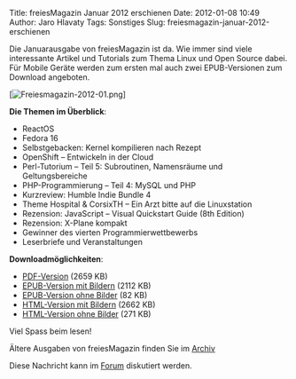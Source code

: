 Title: freiesMagazin Januar 2012 erschienen
Date: 2012-01-08 10:49
Author: Jaro Hlavaty
Tags: Sonstiges
Slug: freiesmagazin-januar-2012-erschienen

Die Januarausgabe von freiesMagazin ist da. Wie immer sind viele
interessante Artikel und Tutorials zum Thema Linux und Open Source
dabei. Für Mobile Geräte werden zum ersten mal auch zwei EPUB-Versionen
zum Download angeboten.


[![Freiesmagazin-2012-01.png](http://wiki.kubuntu-de.org/images/Freiesmagazin-2012-01.png)]


<!--break--><!--break-->

**Die Themen im Überblick**:


-   ReactOS
-   Fedora 16
-   Selbstgebacken: Kernel kompilieren nach Rezept
-   OpenShift – Entwickeln in der Cloud
-   Perl-Tutorium – Teil 5: Subroutinen, Namensräume und
    Geltungsbereiche
-   PHP-Programmierung – Teil 4: MySQL und PHP
-   Kurzreview: Humble Indie Bundle 4
-   Theme Hospital & CorsixTH – Ein Arzt bitte auf die Linuxstation
-   Rezension: JavaScript – Visual Quickstart Guide (8th Edition)
-   Rezension: X-Plane kompakt
-   Gewinner des vierten Programmierwettbewerbs
-   Leserbriefe und Veranstaltungen


**Downloadmöglichkeiten**:


-   [PDF-Version](http://www.freiesmagazin.de/ftp/2012/freiesMagazin-2012-01.pdf)
    (2659 KB)
-   [EPUB-Version mit
    Bildern](http://www.freiesmagazin.de/ftp/2012/freiesMagazin-2012-01-bilder.epub)
    (2112 KB)
-   [EPUB-Version ohne
    Bilder](http://www.freiesmagazin.de/ftp/2012/freiesMagazin-2012-01.epub)
    (82 KB)
-   [HTML-Version mit
    Bildern](http://www.freiesmagazin.de/mobil/freiesMagazin-2012-01-bilder.html)
    (2662 KB)
-   [HTML-Version ohne
    Bilder](http://www.freiesmagazin.de/mobil/freiesMagazin-2012-01.html)
    (271 KB)


Viel Spass beim lesen!


Ältere Ausgaben von freiesMagazin finden Sie im
[Archiv](http://www.freiesmagazin.de/archiv)


Diese Nachricht kann im
[Forum](http://forum.kubuntu-de.org/index.php?board=1.0) diskutiert
werden.



